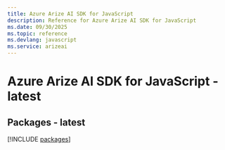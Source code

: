 ```yaml
---
title: Azure Arize AI SDK for JavaScript
description: Reference for Azure Arize AI SDK for JavaScript
ms.date: 09/30/2025
ms.topic: reference
ms.devlang: javascript
ms.service: arizeai
---
```

# Azure Arize AI SDK for JavaScript - latest
## Packages - latest
[!INCLUDE [packages](arize-ai-index.md)]